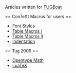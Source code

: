 Articles written for [TUGBoat]

== ConTeXt Macros for users ==

* [Font Styles]
* [Table Macros I]
* [Table Macros II]
* [Indentation]

== Tug 2009 ==

* [Opentype Math]
* [LuaTeX]

[TUGBoat]:http://www.tug.org/tugboat/
[Font Styles]:http://www.tug.org/TUGboat/Articles/tb28-2/tb89mahajan.pdf
[Table Macros I]:http://www.tug.org/TUGboat/Articles/tb28-3/tb90mahajan.pdf
[Table Macros II]:http://www.tug.org/TUGboat/Articles/tb29-1/tb91mahajan.pdf
[Indentation]:http://www.tug.org/TUGboat/Articles/tb29-2/tb92mahajan.pdf
[Opentype Math]:http://www.tug.org/members/TUGboat/tb30-2/tb95mahajan-cmath.pdf
[LuaTeX]:http://www.tug.org/members/TUGboat/tb30-2/tb95mahajan-luatex.pdf 
